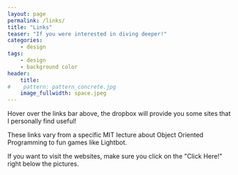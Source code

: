 ```yaml
---
layout: page
permalink: /links/
title: "Links"
teaser: "If you were interested in diving deeper!"
categories:
    - design
tags:
    - design
    - background color
header:
    title: 
#    pattern: pattern_concrete.jpg
    image_fullwidth: space.jpeg
---
```

Hover over the links bar above, the dropbox will provide you some sites that I personally find useful! 

These links vary from a specific MIT lecture about Object Oriented Programming to fun games like Lightbot. 

If you want to visit the websites, make sure you click on the "Click Here!" right below the pictures.


